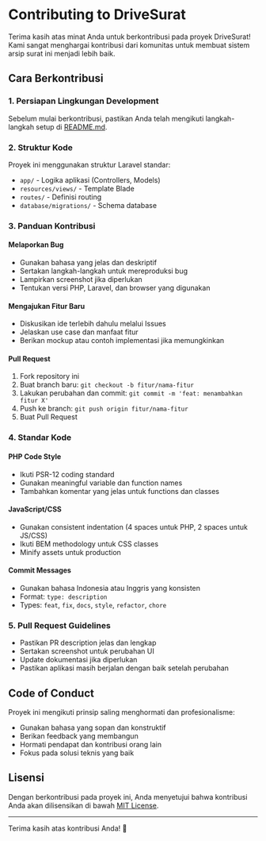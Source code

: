 # Contributing to DriveSurat

Terima kasih atas minat Anda untuk berkontribusi pada proyek DriveSurat! Kami sangat menghargai kontribusi dari komunitas untuk membuat sistem arsip surat ini menjadi lebih baik.

## Cara Berkontribusi

### 1. Persiapan Lingkungan Development

Sebelum mulai berkontribusi, pastikan Anda telah mengikuti langkah-langkah setup di [README.md](README.md).

### 2. Struktur Kode

Proyek ini menggunakan struktur Laravel standar:

-   `app/` - Logika aplikasi (Controllers, Models)
-   `resources/views/` - Template Blade
-   `routes/` - Definisi routing
-   `database/migrations/` - Schema database

### 3. Panduan Kontribusi

#### Melaporkan Bug

-   Gunakan bahasa yang jelas dan deskriptif
-   Sertakan langkah-langkah untuk mereproduksi bug
-   Lampirkan screenshot jika diperlukan
-   Tentukan versi PHP, Laravel, dan browser yang digunakan

#### Mengajukan Fitur Baru

-   Diskusikan ide terlebih dahulu melalui Issues
-   Jelaskan use case dan manfaat fitur
-   Berikan mockup atau contoh implementasi jika memungkinkan

#### Pull Request

1.  Fork repository ini
2.  Buat branch baru: `git checkout -b fitur/nama-fitur`
3.  Lakukan perubahan dan commit: `git commit -m 'feat: menambahkan fitur X'`
4.  Push ke branch: `git push origin fitur/nama-fitur`
5.  Buat Pull Request

### 4. Standar Kode

#### PHP Code Style

-   Ikuti PSR-12 coding standard
-   Gunakan meaningful variable dan function names
-   Tambahkan komentar yang jelas untuk functions dan classes

#### JavaScript/CSS

-   Gunakan consistent indentation (4 spaces untuk PHP, 2 spaces untuk JS/CSS)
-   Ikuti BEM methodology untuk CSS classes
-   Minify assets untuk production

#### Commit Messages

-   Gunakan bahasa Indonesia atau Inggris yang konsisten
-   Format: `type: description`
-   Types: `feat`, `fix`, `docs`, `style`, `refactor`, `chore`

### 5. Pull Request Guidelines

-   Pastikan PR description jelas dan lengkap
-   Sertakan screenshot untuk perubahan UI
-   Update dokumentasi jika diperlukan
-   Pastikan aplikasi masih berjalan dengan baik setelah perubahan

## Code of Conduct

Proyek ini mengikuti prinsip saling menghormati dan profesionalisme:

-   Gunakan bahasa yang sopan dan konstruktif
-   Berikan feedback yang membangun
-   Hormati pendapat dan kontribusi orang lain
-   Fokus pada solusi teknis yang baik

## Lisensi

Dengan berkontribusi pada proyek ini, Anda menyetujui bahwa kontribusi Anda akan dilisensikan di bawah [MIT License](LICENSE).

---

Terima kasih atas kontribusi Anda! 🚀
